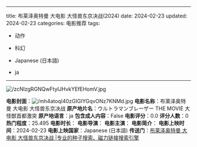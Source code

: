 
---
title: 布莱泽奥特曼 大电影 大怪兽东京决战(2024)
date: 2024-02-23
updated: 2024-02-23
categories: 电影推荐
tags:

- 动作
- 科幻

- Japanese (日本語)
- ja
---

<img src="https://image.tmdb.org/t/p/original/zcNlzgRGNQwFtyIJHvkYEfEHomV.jpg" alt="/zcNlzgRGNQwFtyIJHvkYEfEHomV.jpg" title="/zcNlzgRGNQwFtyIJHvkYEfEHomV.jpg">

**电影封面**：<img src="https://image.tmdb.org/t/p/w200/mh4atoqI40zGIGIYGqvONz7KNMd.jpg" alt="/mh4atoqI40zGIGIYGqvONz7KNMd.jpg" title="/mh4atoqI40zGIGIYGqvONz7KNMd.jpg">
**电影名称**：布莱泽奥特曼 大电影 大怪兽东京决战
**原产地片名**：ウルトラマンブレーザー THE MOVIE 大怪獣首都激突
**原产地语言**：ja
**包含成人内容**：False
**电影评分**：0.0
**评分人数**：0
**热门程度**：25.495
**电影时长**：
**电影导演**：
**电影主演**：
**电影简介**：
**电影上映时间**：2024-02-23
**电影上映国家**：Japanese (日本語)
**传送门**：[布莱泽奥特曼 大电影 大怪兽东京决战 |专业的种子搜索、磁力链接搜索引擎](https://movie.amd794.com:2083/?search=%E3%82%A6%E3%83%AB%E3%83%88%E3%83%A9%E3%83%9E%E3%83%B3%E3%83%96%E3%83%AC%E3%83%BC%E3%82%B6%E3%83%BC%20THE%20MOVIE%20%E5%A4%A7%E6%80%AA%E7%8D%A3%E9%A6%96%E9%83%BD%E6%BF%80%E7%AA%81&ordering=&mode=match_phrase&page_size=10&page=1)

